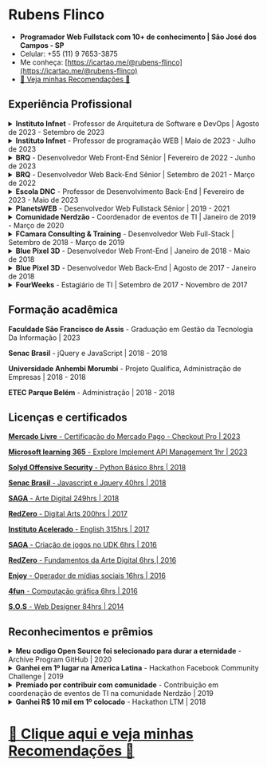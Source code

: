 # Rubens Flinco
- **Programador Web Fullstack com 10+ de conhecimento | São José dos Campos - SP**
- Celular: +55 (11) 9 7653-3875
- Me conheça: [https://icartao.me/@rubens-flinco](https://icartao.me/@rubens-flinco)
- [🌟 Veja minhas Recomendações 🌟](https://www.rubensflinco.com.br/recomendacoes)


## Experiência Profissional

<details>
  <summary><b>Instituto Infnet</b> - Professor de Arquitetura de Software e DevOps | Agosto de 2023 - Setembro de 2023</summary>
  </br>
  Minha experiência como professor no Instituto Infnet foi dedicada ao ensino de conceitos essenciais em Arquitetura de Software e práticas de DevOps. Durante esse período, ministrei aulas abordando tópicos fundamentais, incluindo Docker, Scrum, Infraestrutura de TI, bem como a criação de desenhos de arquitetura de software, documentação de projetos e documentos de arquitetura de software.
  </br></br>
</details>



<details>
  <summary><b>Instituto Infnet</b> - Professor de programação WEB | Maio de 2023 - Julho de 2023</summary>
  </br>
  No Instituto Infnet, tive a oportunidade de ministrar aulas para o Curso de Desenvolvimento Web, onde abordei uma ampla gama de tópicos relacionados à programação web. Meu compromisso foi fornecer aos alunos uma base sólida em Front-End, Back-End e linguagens de programação, bem como frameworks essenciais, incluindo HTML, CSS, JavaScript, Node.js, Bootstrap, Angular, React, Material-UI (MUI), Materialize e muito mais.
  </br></br>
</details>



<details>
  <summary><b>BRQ</b> - Desenvolvedor Web Front-End Sênior | Fevereiro de 2022 - Junho de 2023</summary>
  </br>
  Durante minha atuação, desempenhei um papel crucial no desenvolvimento do sistema bancário da Bradesco BAC Florida Bank. Utilizei um conjunto diversificado de tecnologias, incluindo Angular, Node.js, Python, PHP, SQL, GitLab, Git e Rancher.
</br></br>
Minhas responsabilidades como desenvolvedor sênior envolveram liderar a equipe de front-end, garantindo a entrega de interfaces de usuário de alta qualidade, a consistência do design, e a integração com as APIs.
</br></br>
Essa experiência contribuiu significativamente para o meu crescimento profissional como desenvolvedor web front-end sênior e me permitiu expandir meu conhecimento em diversas tecnologias.
  </br></br>
</details>



<details>
  <summary><b>BRQ</b> - Desenvolvedor Web Back-End Sênior | Setembro de 2021 - Março de 2022</summary>
  </br>
  Nesta posição, tive a oportunidade de liderar e contribuir significativamente para o desenvolvimento do Portal de Seguros do Grupo oBoticário. Minhas responsabilidades incluíram atuar como Líder Técnico, e a utilização de diversas tecnologias, como Jira, Azure, Github Actions e serviços da AWS, como Lambda, Bucket, DynamoDB e Node.js.
</br></br>
Como líder técnico, meu papel foi essencial na coordenação e execução eficiente das tarefas de desenvolvimento. Além disso, apliquei estratégias ágeis para maximizar a produtividade da equipe e garantir a entrega de resultados de alta qualidade.
</br></br>
Essa experiência me permitiu aprimorar minhas habilidades em liderança, ao mesmo tempo, pude contribuir com meus conhecimentos técnicos em programação. Trabalhar em um projeto tão importante para o Grupo Boticário foi um desafio gratificante que contribuiu para o meu crescimento profissional.
  </br></br>
</details>



<details>
  <summary><b>Escola DNC</b> - Professor de Desenvolvimento Back-End | Fevereiro de 2023 - Maio de 2023</summary>
  </br>
  Como professor na Escola DNC, participei da formação em Tecnologia, ministrando aulas no módulo "Construção de APIs com ExpressJS no Node.js". Durante esse período, tive a oportunidade de compartilhar meu conhecimento e experiência em desenvolvimento back-end com os alunos.
</br></br>
Minhas responsabilidades incluíram a elaboração de planos de aula, a criação de conteúdo de qualidade e a condução de aulas práticas. Adotei uma abordagem prática e focada na aplicação de conceitos, tornando o aprendizado acessível e eficaz para os alunos.
</br></br>
Foi gratificante contribuir para a formação de futuros desenvolvedores back-end, transmitindo não apenas as habilidades técnicas, mas também incentivando a criatividade e o pensamento estratégico. Utilizei exemplos claros e simples para tornar o conteúdo compreensível e inspirar os alunos a explorar soluções inovadoras.
  </br></br>
</details>




<details>
  <summary><b>PlanetsWEB</b> - Desenvolvedor Web Fullstack Sênior | 2019 - 2021</summary>
  </br>
  Na PlanetsWEB, desempenhei um papel de destaque como Desenvolvedor Web Full Stack Sênior, contribuindo para projetos desafiadores e inovadores. Durante esse período, trabalhei com um conjunto diversificado de tecnologias, incluindo Trello, Next.js, Material-UI (MUI), Material Design, Vercel, Heroku e ReactJS.
</br></br>
Uma das minhas responsabilidades mais significativas foi atuar como gestor de equipe técnica, liderando e orientando os membros da equipe para alcançar excelência no desenvolvimento. Essa experiência permitiu que eu aprimorasse minhas habilidades em liderança e coordenação, ao mesmo tempo em que mantive um forte envolvimento no desenvolvimento prático.
</br></br>
Desenvolvi soluções web interativas e responsivas, aplicando as melhores práticas do Material Design e o uso eficiente de tecnologias de ponta, como Next.js e ReactJS. Além disso, fui responsável por garantir a qualidade e o desempenho de nossos aplicativos ao implantá-los em plataformas confiáveis, como Vercel e Heroku.
  </br></br>
</details>



<details>
  <summary><b>Comunidade Nerdzão</b> - Coordenador de eventos de TI | Janeiro de 2019 - Março de 2020</summary>
  </br>
  Na Comunidade Nerdzão, tive o privilégio de atuar como Coordenador de Eventos de TI de janeiro de 2019 a março de 2020. Durante esse período, liderando e colaborando com uma equipe apaixonada por tecnologia, organizamos uma série de eventos voltados para a comunidade de entusiastas de TI. 
  </br></br>
  Meu papel incluiu o planejamento, execução e coordenação de atividades que proporcionaram aprendizado, networking e diversão para os participantes. 
  </br></br>
  Foi uma experiência enriquecedora contribuir para o fortalecimento e crescimento dessa comunidade tão vibrante e engajada.
  </br></br>
</details>



<details>
  <summary><b>FCamara Consulting & Training</b> - Desenvolvedor Web Full-Stack | Setembro de 2018 - Março de 2019</summary>
  </br>
  Na FCamara Consulting & Training, tive a oportunidade de atuar como desenvolvedor web full stack e trabalhar com uma ampla variedade de tecnologias, incluindo Node.js, React, Angular, Magento, MongoDB, ChartJS, face-recognition, Python, Flask e Docker.
</br></br>
Durante meu tempo aqui, contribuí para o desenvolvimento de sistemas abrangentes, desde a criação de interfaces de usuário interativas e responsivas até a implementação de robustas APIs REST. Minhas habilidades abrangeram a codificação de front-end e o desenvolvimento de back-end, com experiência em tecnologias como Node.js e Express.js.
</br></br>
Minha atuação foi marcada pela versatilidade, trabalhando em projetos que envolveram e-commerce, reconhecimento facial e sistemas de gerenciamento de conteúdo, como o Magento. Além disso, minha colaboração na implementação de bases de dados MongoDB fortaleceu meu conhecimento em armazenamento de dados não-relacionais.
</br></br>
Durante este período, adotei uma abordagem prática, focando na entrega de resultados eficazes e na resolução ágil de problemas. Minha experiência na FCamara contribuiu significativamente para minha formação como desenvolvedor web full stack e me permitiu consolidar minha proficiência em tecnologias de ponta.
  </br></br>
</details>



<details>
  <summary><b>Blue Pixel 3D</b> - Desenvolvedor Web Front-End | Janeiro de 2018 - Maio de 2018</summary>
  </br>
  Na Blue Pixel Brasil, atuei como Desenvolvedor Web Front-End de janeiro a maio de 2018. Durante esse período, desenvolvi habilidades sólidas em Angular 2+, Materialize, Animate.css e CSS Responsivo. Minhas responsabilidades incluíam a codificação de interfaces de usuário dinâmicas e responsivas, integrando-se a APIs REST e utilizando Node.js para aprimorar a eficiência e a funcionalidade dos projetos.
  </br></br>
</details>



<details>
  <summary><b>Blue Pixel 3D</b> - Desenvolvedor Web Back-End | Agosto de 2017 - Janeiro de 2018</summary>
  </br>
  Tambem desempenhei o papel de Desenvolvedor Web Back-End de agosto de 2017 a janeiro de 2018. Durante este período, trabalhei com um conjunto abrangente de tecnologias, incluindo VirtualBox, Vagrant, Linux, NodeJS, JavaScript, AureliaJS, jQuery, JSON, GitLab e GitHub. Minhas responsabilidades incluíam o desenvolvimento e a manutenção de APIs REST, utilizando frameworks como Express.js e Node.js para garantir a entrega eficiente e de alto desempenho de soluções back-end inovadoras.
  </br></br>
</details>



<details>
  <summary><b>FourWeeks</b> - Estagiário de TI | Setembro de 2017 - Novembro de 2017</summary>
  </br>
  Na FourWeeks, atuei como Estagiário de TI de setembro a novembro de 2017. Durante esse período, trabalhei com uma variedade de tecnologias, incluindo Adobe Photoshop, Adobe Illustrator, Adobe Premiere, Sony Vegas, MySQL, PHP, jQuery e JavaScript. Minhas responsabilidades incluíam a assistência no desenvolvimento e na manutenção de projetos, utilizando essas ferramentas para criar soluções visualmente atraentes e funcionalmente robustas.
  </br></br>
</details>




## Formação acadêmica

**Faculdade São Francisco de Assis** - Graduação em Gestão da Tecnologia Da Informação | 2023

**Senac Brasil** - jQuery e JavaScript | 2018 - 2018

**Universidade Anhembi Morumbi** - Projeto Qualifica, Administração de Empresas | 2018 - 2018

**ETEC Parque Belém** - Administração | 2018 - 2018


## Licenças e certificados

[**Mercado Livre** - Certificação do Mercado Pago - Checkout Pro | 2023](https://www.mercadopago.com.br/developers/panel/developer-program/certification/cert_6bde777cd65811ed85852e3c172c43dc)

[**Microsoft learning 365** - Explore Implement API Management 1hr | 2023](https://learn.microsoft.com/en-us/training/achievements/learn.wwl.explore-api-management.badge?username=RubensFlinco-6604&sharingId=948E02966320D9B9)

[**Solyd Offensive Security** - Python Básico 8hrs | 2018](https://imgur.com/8ZHhkkL)

[**Senac Brasil** - Javascript e Jquery 40hrs | 2018](https://imgur.com/6rUeWsK)

[**SAGA** - Arte Digital 249hrs | 2018](https://imgur.com/Effa5GJ)

[**RedZero** - Digital Arts 200hrs | 2017](https://imgur.com/IViIJsn)

[**Instituto Acelerado** - English 315hrs | 2017](https://imgur.com/a/VwrZ9J9)

[**SAGA** - Criação de jogos no UDK 6hrs | 2016](https://imgur.com/ISAgAJz)

[**RedZero** - Fundamentos da Arte Digital 6hrs | 2016](https://imgur.com/SQrf5z7)

[**Enjoy** - Operador de mídias sociais 16hrs | 2016](https://imgur.com/a/rpgv7cK)

[**4fun** - Computação gráfica 6hrs | 2016](https://imgur.com/UCZ0rrk)

[**S.O.S** - Web Designer 84hrs | 2014](https://imgur.com/3aRimVy)

## Reconhecimentos e prêmios

<details>
  <summary><b>Meu codigo Open Source foi selecionado para durar a eternidade</b> - Archive Program GitHub | 2020</summary>
  </br>
  Meu código Open Source teve a honra de ser selecionado para durar a eternidade no Archive Program do GitHub em 2020. 
  </br></br>
  Fui reconhecido por contribuir com códigos do meu projeto "StopStop" para os arquivos do GitHub no âmbito desse programa. 
  </br></br>
  Saiba mais sobre o programa em: 
  </br>
  https://archiveprogram.github.com/ 
  </br></br>
  e confira meu perfil no GitHub em: 
  </br>
  https://github.com/rubensflinco
  </br></br>
  Para conhecer mais sobre o projeto StopStop, acesse:
  </br>
  https://github.com/rubensflinco/StopStop
  </br></br>
</details>



<details>
  <summary><b>Ganhei em 1º lugar na America Latina</b> - Hackathon Facebook Community Challenge | 2019</summary>
  </br>
  No Hackathon Facebook Community Challenge 2019, tive a honra de participar como desenvolvedor principal da equipe. Nossa equipe conquistou o primeiro lugar na fase regional da América Latina com a melhor aplicação desenvolvida utilizando a tecnologia React 360. 
</br></br>
Nosso projeto consistiu em um game que utilizava realidade virtual para facilitar o aprendizado sobre a mais recente forma de mobilidade, os patinetes elétricos. 
</br></br>
Você pode saber mais sobre nosso projeto em: 
  </br>
https://devpost.com/software/escooteros
  </br></br>
</details>



<details>
  <summary><b>Premiado por contribuir com comunidade</b> - Contribuição em coordenação de eventos de TI na comunidade Nerdzão | 2019</summary>
  </br>
  Fui premiado por minha contribuição na coordenação de eventos de TI na comunidade Nerdzão em maio de 2019. Fiquei muito honrado por ser reconhecido pelo meu trabalho em organizar e promover eventos que proporcionam aprendizado e networking para os entusiastas de tecnologia.
  </br></br>
</details>



<details>
  <summary><b>Ganhei R$ 10 mil em 1º colocado</b> - Hackathon LTM | 2018</summary>
  </br>
  Participei do Hackathon LTM 2018, organizado pelo Grupo LTM, onde nossa equipe enfrentou o desafio de desenvolver uma ferramenta para o segmento de fidelidade. 
  </br></br>
  Nosso objetivo era otimizar as ofertas e incentivar mais resgates. Com muito esforço e colaboração, conquistamos o primeiro lugar com a melhor solução, que automatizava esse processo de forma eficaz. Para mais detalhes, confira a matéria em: 
  </br>
  http://blog.fcamara.com.br/minimaratona-de-programacao-2018/
  </br></br>
</details>




# [🔗 Clique aqui e veja minhas Recomendações 🌟](https://www.rubensflinco.com.br/recomendacoes)
